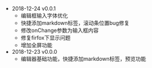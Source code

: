 - 2018-12-24 v0.0.1
  - 编辑框输入字体优化
  - 快捷添加markdown标签，滚动条位置bug修复
  - 修改onChange参数为输入框内容
  - 修复firfox下显示问题
  - 增加全屏功能
- 2018-12-23 v0.0.0
  - 编辑器基础功能，快捷添加markdown标签，预览功能